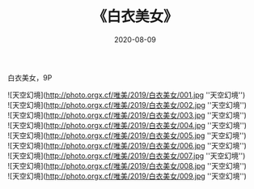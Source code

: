 ﻿---
layout: post
title:  《白衣美女》
date:   2020-08-09
img: http://photo.orgx.cf/唯美/2019/白衣美女/000.jpg
tags: [美女, 清纯, 唯美]
---

白衣美女，9P



![天空幻境](http://photo.orgx.cf/唯美/2019/白衣美女/001.jpg ''天空幻境'') <br>
![天空幻境](http://photo.orgx.cf/唯美/2019/白衣美女/002.jpg ''天空幻境'') <br>
![天空幻境](http://photo.orgx.cf/唯美/2019/白衣美女/003.jpg ''天空幻境'') <br>
![天空幻境](http://photo.orgx.cf/唯美/2019/白衣美女/004.jpg ''天空幻境'') <br>
![天空幻境](http://photo.orgx.cf/唯美/2019/白衣美女/005.jpg ''天空幻境'') <br>
![天空幻境](http://photo.orgx.cf/唯美/2019/白衣美女/006.jpg ''天空幻境'') <br>
![天空幻境](http://photo.orgx.cf/唯美/2019/白衣美女/007.jpg ''天空幻境'') <br>
![天空幻境](http://photo.orgx.cf/唯美/2019/白衣美女/008.jpg ''天空幻境'') <br>
![天空幻境](http://photo.orgx.cf/唯美/2019/白衣美女/009.jpg ''天空幻境'') <br>